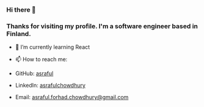 ### Hi there 👋

### Thanks for visiting my profile. I'm a software engineer based in Finland.

- 🌱 I’m currently learning React

- 📫 How to reach me: 
- GitHub: [asraful](https://github.com/asraful)
- LinkedIn: [asrafulchowdhury](https://www.linkedin.com/in/asrafulchowdhury)
- Email: asraful.forhad.chowdhury@gmail.com

<!--
**asraful/asraful** is a ✨ _special_ ✨ repository because its `README.md` (this file) appears on your GitHub profile.

Here are some ideas to get you started:

- 🔭 I’m currently working on ...
- 🌱 I’m currently learning ...
- 👯 I’m looking to collaborate on ...
- 🤔 I’m looking for help with ...
- 💬 Ask me about ...
- 📫 How to reach me: ...
- 😄 Pronouns: ...
- ⚡ Fun fact: ...
-->

